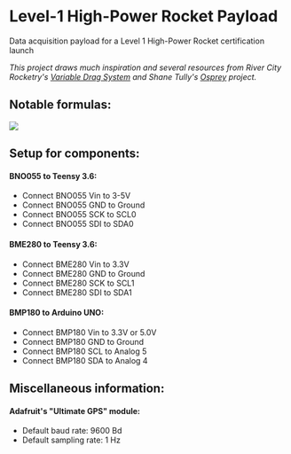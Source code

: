 # Level-1 High-Power Rocket Payload
Data acquisition payload for a Level 1 High-Power Rocket certification launch

*This project draws much inspiration and several resources from River City Rocketry's [Variable Drag System](https://github.com/jtcass01/vds2_0) and Shane Tully's [Osprey](https://github.com/shanet/osprey/) project.*

## Notable formulas:

![](https://raw.githubusercontent.com/nolanholden/payload-level1-rocket/8447a1cbf741a6a57f07a59d258492eb7169c5b9/misc/pressure-altitude.png)

## Setup for components:

#### BNO055 to Teensy 3.6:
- Connect BNO055 Vin    to 3-5V
- Connect BNO055 GND    to Ground
- Connect BNO055 SCK    to SCL0
- Connect BNO055 SDI    to SDA0

#### BME280 to Teensy 3.6:
- Connect BME280 Vin    to 3.3V
- Connect BME280 GND    to Ground
- Connect BME280 SCK    to SCL1
- Connect BME280 SDI    to SDA1

#### BMP180 to Arduino UNO:
- Connect BMP180 Vin    to 3.3V or 5.0V
- Connect BMP180 GND    to Ground
- Connect BMP180 SCL    to Analog 5
- Connect BMP180 SDA    to Analog 4

## Miscellaneous information:

#### Adafruit's "Ultimate GPS" module:
- Default baud rate: 9600 Bd
- Default sampling rate: 1 Hz
